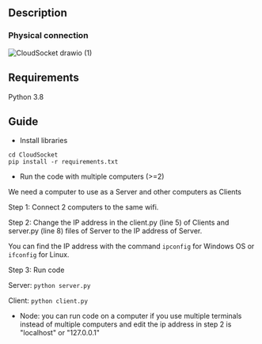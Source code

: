 ## Description
### Physical connection
![CloudSocket drawio (1)](https://user-images.githubusercontent.com/84137684/211577979-767631ba-6b75-4b72-be26-244469abd037.png)

## Requirements
Python 3.8

## Guide
* Install libraries
```
cd CloudSocket
pip install -r requirements.txt
```

* Run the code with multiple computers (>=2) 

We need a computer to use as a Server and other computers as Clients

Step 1: Connect 2 computers to the same wifi.

Step 2: Change the IP address in the client.py (line 5) of Clients and server.py (line 8) files of Server to the IP address of Server.

You can find the IP address with the command `ipconfig` for Windows OS or `ifconfig` for Linux.

Step 3: Run code

Server: `python server.py`

Client: `python client.py`

* Node: you can run code on a computer if you use multiple terminals instead of multiple computers and edit the ip address in step 2 is "localhost" or "127.0.0.1"

